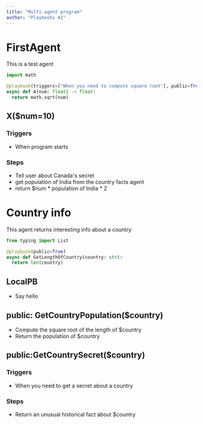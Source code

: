 ```yaml
---
title: "Multi-agent program"
author: "Playbooks AI"
---
```


# FirstAgent
This is a test agent

```python
import math

@playbook(triggers=["When you need to compute square root"], public=True)
async def A(num: float) -> float:
  return math.sqrt(num)
```

## X($num=10)
### Triggers
- When program starts
### Steps
- Tell user about Canada's secret
- get population of India from the country facts agent
- return $num * population of India * 2


# Country info
This agent returns interesting info about a country

```python
from typing import List

@playbook(public=True)
async def GetLengthOfCountry(country: str):
  return len(country)
```
## LocalPB
- Say hello

## public: GetCountryPopulation($country)
- Compute the square root of the length of $country
- Return the population of $country

## public:GetCountrySecret($country)
### Triggers
- When you need to get a secret about a country
### Steps
- Return an unusual historical fact about $country


